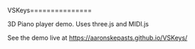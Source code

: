 VSKeys===============

3D Piano player demo. Uses three.js and MIDI.js

See the demo live at https://aaronskepasts.github.io/VSKeys/
